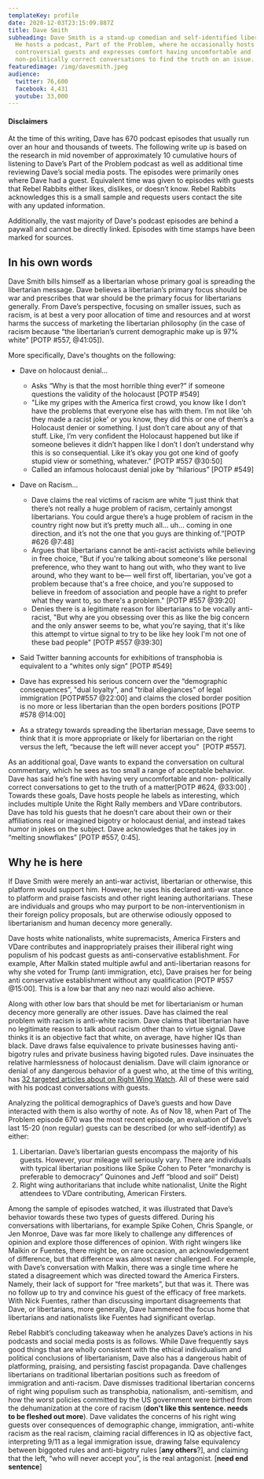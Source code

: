 ```yaml
---
templateKey: profile
date: 2020-12-03T23:15:09.887Z
title: Dave Smith
subheading: Dave Smith is a stand-up comedian and self-identified libertarian.
  He hosts a podcast, Part of the Problem, where he occasionally hosts
  controversial guests and expresses comfort having uncomfortable and
  non-politically correct conversations to find the truth on an issue.
featuredimage: /img/davesmith.jpeg
audience:
  twitter: 76,600
  facebook: 4,431
  youtube: 33,000
---
```

#### Disclaimers

At the time of this writing, Dave has 670 podcast episodes that usually run over an hour and thousands of tweets. The following write up is based on the research in mid november of approximately 10 cumulative hours of listening to Dave’s Part of the Problem podcast as well as additional time reviewing Dave’s social media posts. The episodes were primarily ones where Dave had a guest. Equivalent time was given to episodes with guests that Rebel Rabbits either likes, dislikes, or doesn’t know. Rebel Rabbits acknowledges this is a small sample and requests users contact the site with any updated information.

Additionally, the vast majority of Dave's podcast episodes are behind a paywall and cannot be directly linked. Episodes with time stamps have been marked for sources.

## In his own words

Dave Smith bills himself as a libertarian whose primary goal is spreading the libertarian message. Dave believes a libertarian’s primary focus should be war and prescribes that war should be the primary focus for libertarians generally. From Dave’s perspective, focusing on smaller issues, such as racism, is at best a very poor allocation of time and resources and at worst harms the success of marketing the libertarian philosophy (in the case of racism because “the libertarian’s current demographic make up is 97% white” \[POTP #557, @41:05]).

More specifically, Dave's thoughts on the following:

* Dave on holocaust denial…

  * Asks “Why is that the most horrible thing ever?” if someone questions the validity of the holocaust \[POTP #549]
  * "Like my gripes with the America first crowd, you know like I don’t have the problems that everyone else has with them. I’m not like 'oh they made a racist joke' or you know, they did this or one of them’s a Holocaust denier or something. I just don’t care about any of that stuff. Like, I’m very confident the Holocaust happened but like if someone believes it didn’t happen like I don’t I don’t understand why this is so consequential. Like it’s okay you got one kind of goofy stupid view or something, whatever.” \[POTP #557 @30:50]
  * Called an infamous holocaust denial joke by “hilarious” \[POTP #549]
* Dave on Racism...

  * Dave claims the real victims of racism are white “I just think that there’s not really a huge problem of racism, certainly amongst libertarians. You could argue there’s a huge problem of racism in the country right now but it’s pretty much all… uh… coming in one direction, and it’s not the one that you guys are thinking of.”\[POTP #626 @7:48]
  * Argues that libertarians cannot be anti-racist activists while believing in free choice, "But if you're talking about someone's like personal preference, who they want to hang out with, who they want to live around, who they want to be— well first off, libertarian, you've got a problem because that's a free choice, and you're supposed to believe in freedom of association and people have a right to prefer what they want to, so there's a problem." \[POTP #557 @39:20]
  * Denies there is a legitimate reason for libertarians to be vocally anti-racist, "But why are you obsessing over this as like the big concern and the only answer seems to be, what you're saying, that it's like this attempt to virtue signal to try to be like hey look I'm not one of these bad people" \[POTP #557 @39:30]
* Said Twitter banning accounts for exhibitions of transphobia is equivalent to a “whites only sign” \[POTP #549]
* Dave has expressed his serious concern over the “demographic consequences”, "dual loyalty", and "tribal allegiances" of legal immigration \[POTP#557 @22:00] and claims the closed border position is no more or less libertarian than the open borders positions \[POTP #578 @14:00]
* As a strategy towards spreading the libertarian message, Dave seems to think that it is more appropriate or likely for libertarian on the right versus the left, “because the left will never accept you”  \[POTP #557].

As an additional goal, Dave wants to expand the conversation on cultural commentary, which he sees as too small a range of acceptable behavior. Dave has said he’s fine with having very uncomfortable and non- politically correct conversations to get to the truth of a matter\[POTP #624, @33:00] . Towards these goals, Dave hosts people he labels as interesting, which includes multiple Unite the Right Rally members and VDare contributors. Dave has told his guests that he doesn’t care about their own or their affiliations real or imagined bigotry or holocaust denial, and instead takes humor in jokes on the subject. Dave acknowledges that he takes joy in “melting snowflakes” \[POTP #557, 0:45].

## Why he is here

If Dave Smith were merely an anti-war activist, libertarian or otherwise, this platform would support him. However, he uses his declared anti-war stance to platform and praise fascists and other right leaning authoritarians. These are individuals and groups who may purport to be non-interventionism in their foreign policy proposals, but are otherwise odiously opposed to libertarianism and human decency more generally.

Dave hosts white nationalists, white supremacists, America Firsters and VDare contributes and inappropriately praises their illiberal right wing populism of his podcast guests as anti-conservative establishment. For example, After Malkin stated multiple awful and anti-libertarian reasons for why she voted for Trump (anti immigration, etc), Dave praises her for being anti conservative establishment without any qualification \[POTP #557 @15:00]. This is a low bar that any neo nazi would also achieve.

Along with other low bars that should be met for libertarianism or human decency more generally are other issues. Dave has claimed the real problem with racism is anti-white racism. Dave claims that libertarian have no legitimate reason to talk about racism other than to virtue signal. Dave thinks it is an objective fact that white, on average, have higher IQs than black. Dave draws false equivalence to private businesses having anti-bigotry rules and private business having bigoted rules. Dave insinuates the relative harmlessness of holocaust denialism. Dave will claim ignorance or denial of any dangerous behavior of a guest who, at the time of this writing, has [32 targeted articles about on Right Wing Watch](https://www.rightwingwatch.org/people/nick-fuentes/). All of these were said with his podcast conversations with guests.

Analyzing the political demographics of Dave’s guests and how Dave interacted with them is also worthy of note. As of Nov 18, when Part of The Problem episode 670 was the most recent episode, an evaluation of Dave’s last 15-20 (non regular) guests can be described (or who self-identify) as either:

1. Libertarian. Dave’s libertarian guests encompass the majority of his guests. However, your mileage will seriously vary. There are individuals with typical libertarian positions like Spike Cohen to Peter “monarchy is preferable to democracy” Quinones and Jeff “blood and soil” Deist)
2. Right wing authoritarians that include white nationalist, Unite the Right attendees to VDare contributing, American Firsters.

Among the sample of episodes watched, it was illustrated that Dave’s behavior towards these two types of guests differed. During his conversations with libertarians, for example Spike Cohen, Chris Spangle, or Jen Monroe, Dave was far more likely to challenge any differences of opinion and explore those differences of opinion. With right wingers like Malkin or Fuentes, there might be, on rare occasion, an acknowledgement of difference, but that difference was almost never challenged. For example, with Dave’s conversation with Malkin, there was a single time where he stated a disagreement which was directed toward the America Firsters. Namely, their lack of support for “free markets”, but that was it. There was no follow up to try and convince his guest of the efficacy of free markets. With Nick Fuentes, rather than discussing important disagreements that Dave, or libertarians, more generally, Dave hammered the focus home that libertarians and nationalists like Fuentes had significant overlap.

Rebel Rabbit’s concluding takeaway when he analyzes Dave’s actions in his podcasts and social media posts is as follows. While Dave frequently says good things that are wholly consistent with the ethical individualism and political conclusions of libertarianism, Dave also has a dangerous habit of platforming, praising, and persisting fascist propaganda. Dave challenges libertarians on traditional libertarian positions such as freedom of immigration and anti-racism. Dave dismisses traditional libertarian concerns of right wing populism such as transphobia, nationalism, anti-semitism, and how the worst policies committed by the US government were birthed from the dehumanization at the core of racism (**don't like this sentence. needs to be fleshed out more**). Dave validates the concerns of his right wing guests over consequences of demographic change, immigration, anti-white racism as the real racism, claiming racial differences in IQ as objective fact,  interpreting 9/11 as a legal immigration issue, drawing false equivalency between biggoted rules and anti-bigotry rules [**any others**?], and claiming that the left, “who will never accept you”, is the real antagonist. [**need end sentence**]